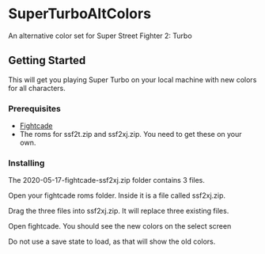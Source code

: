 # SuperTurboAltColors
An alternative color set for Super Street Fighter 2: Turbo

## Getting Started
This will get you playing Super Turbo on your local machine with new colors for all characters.

### Prerequisites
 * [Fightcade](http://www.fightcade.com/)
 * The roms for ssf2t.zip and ssf2xj.zip. You need to get these on your own.
 
### Installing

The 2020-05-17-fightcade-ssf2xj.zip folder contains 3 files.

Open your fightcade roms folder. Inside it is a file called ssf2xj.zip.

Drag the three files into ssf2xj.zip. It will replace three existing files.

Open fightcade. You should see the new colors on the select screen

Do not use a save state to load, as that will show the old colors.
